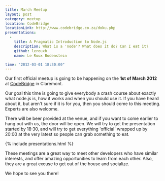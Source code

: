 ```yaml
---
title: March Meetup
layout: post
category: meetup
location: CodeBridge
locationLink: http://www.codebridge.co.za/doku.php
presentations:
  -
    title: A Pragmatic Introduction to Node.js
    description: What is a 'node'? What does it do? Can I eat it?
    github: lerouxb
    name: Le Roux Bodenstein

time: "2012-03-01 18:30:00"
---
```

Our first official meetup is going to be happening on the __1st of March 2012__ at [CodeBridge](http://www.codebridge.co.za/doku.php?id=directions) in Claremont.


Our goal this time is going to give everybody a crash course about exactly what node.js is, how it works and when you should use it. If you have heard about it, but aren't sure if it is for you, then you should come to this meeting. Experts are also welcome.

There will be beer provided at the venue, and if you want to come earlier to hang out with us, the door will be open. We will try to get the presentation started by 18:30, and will try to get everything 'official' wrapped up by 20:00 at the very latest so people can grab something to eat.

{% include presentations.html %}

These meetings are a great way to meet other developers who have similar interests, and offer amazing opportunities to learn from each other. Also, they are a great excuse to get out of the house and socialize.

We hope to see you there!
